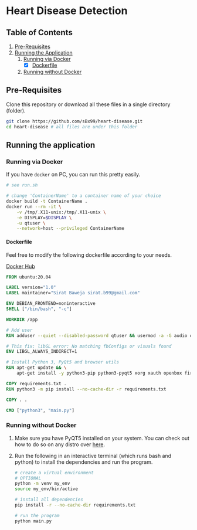 # Heart Disease Detection

## Table of Contents

1. [Pre-Requisites](##pre-requisites)
2. [Running the Application](##running-the-application-)
    1. [Running via Docker](###running-via-docker-)
        - [x] [Dockerfile](####dockerfile)
    2. [Running without Docker](###running-without-docker)

## Pre-Requisites

Clone this repository or download all these files in a single directory (folder).

```bash
git clone https://github.com/sBx99/heart-disease.git
cd heart-disease # all files are under this folder
```

## Running the application

### Running via Docker

If you have `docker` on PC, you can run this pretty easily.

```bash
# see run.sh

# change 'ContainerName' to a container name of your choice
docker build -t ContainerName .
docker run --rm -it \
    -v /tmp/.X11-unix:/tmp/.X11-unix \
    -e DISPLAY=$DISPLAY \
    -u qtuser \
    --network=host --privileged ContainerName
```

#### Dockerfile

Feel free to modify the following dockerfile according to your needs.

[Docker Hub](https://hub.docker.com/repository/docker/siratb/python-gui-browser)

```Dockerfile
FROM ubuntu:20.04

LABEL version="1.0"
LABEL maintainer="Sirat Baweja sirat.b99@gmail.com"

ENV DEBIAN_FRONTEND=noninteractive
SHELL ["/bin/bash", "-c"]

WORKDIR /app

# Add user
RUN adduser --quiet --disabled-password qtuser && usermod -a -G audio qtuser

# This fix: libGL error: No matching fbConfigs or visuals found
ENV LIBGL_ALWAYS_INDIRECT=1

# Install Python 3, PyQt5 and browser utils
RUN apt-get update && \
    apt-get install -y python3-pip python3-pyqt5 xorg xauth openbox firefox

COPY requirements.txt .
RUN python3 -m pip install --no-cache-dir -r requirements.txt

COPY . .

CMD ["python3", "main.py"]
```

### Running without Docker

1. Make sure you have PyQT5 installed on your system. You can check out how to do so on any distro over [here](https://pythonbasics.org/install-pyqt/).

2. Run the following in an interactive terminal (which runs bash and python) to install the dependencies and run the program.

    ```bash
    # create a virtual environment
    # OPTIONAL
    python -m venv my_env
    source my_env/bin/active

    # install all dependencies
    pip install -r --no-cache-dir requirements.txt

    # run the program
    python main.py
    ```
